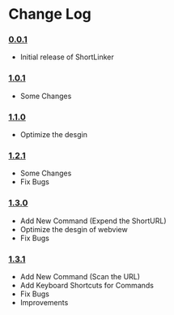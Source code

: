 # Change Log


### [0.0.1](https://marketplace.visualstudio.com/_apis/public/gallery/publishers/MrxDev/vsextensions/shortlinker/0.0.1/vspackage)

- Initial release of ShortLinker



### [1.0.1](https://marketplace.visualstudio.com/_apis/public/gallery/publishers/MrxDev/vsextensions/shortlinker/1.0.1/vspackage)

- Some Changes




### [1.1.0](https://marketplace.visualstudio.com/_apis/public/gallery/publishers/MrxDev/vsextensions/shortlinker/1.1.0/vspackage)

- Optimize the desgin



### [1.2.1](https://marketplace.visualstudio.com/_apis/public/gallery/publishers/MrxDev/vsextensions/shortlinker/1.2.1/vspackage)

- Some Changes
- Fix Bugs



### [1.3.0](https://marketplace.visualstudio.com/_apis/public/gallery/publishers/MrxDev/vsextensions/shortlinker/1.3.0/vspackage)

- Add New Command (Expend the ShortURL)
- Optimize the desgin of webview
- Fix Bugs


### [1.3.1](https://marketplace.visualstudio.com/_apis/public/gallery/publishers/MrxDev/vsextensions/shortlinker/1.3.1/vspackage)

- Add New Command (Scan the URL)
- Add Keyboard Shortcuts for Commands
- Fix Bugs
- Improvements